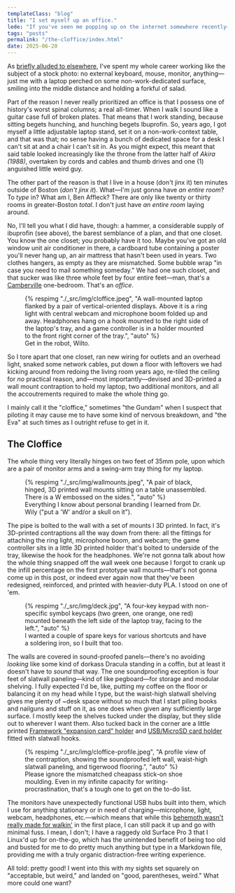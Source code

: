 ```yaml
---
templateClass: "blog"
title: "I set myself up an office."
lede: "If you've seen me popping up on the internet somewhere recently—streaming or on a podcast or what-have-you—you may have wondered why it looks like I'm crammed in a closet someplace. The answer is that I'm crammed in a closet someplace."
tags: "posts"
permalink: "/the-cloffice/index.html"
date: 2025-06-20
---
```


As [briefly alluded to elsewhere](/switching-to-a-framework-and-ubuntu/), I've spent my whole career working like the subject of a stock photo: no external keyboard, mouse, monitor, anything—just me with a laptop perched on some non-work-dedicated surface, smiling into the middle distance and holding a forkful of salad.

Part of the reason I never really prioritized an office is that I possess one of history's worst spinal columns; a real all-timer. When I walk I sound like a guitar case full of broken plates. That means that I work standing, because sitting begets hunching, and hunching begets Ibuprofin. So, years ago, I got myself a little adjustable laptop stand, set it on a non-work-context table, and that was that; no sense having a bunch of dedicated space for a desk I can't sit at and a chair I can't sit in. As you might expect, this meant that said table looked increasingly like the throne from the latter half of _Akira (1988)_, overtaken by cords and cables and thumb drives and one (1) anguished little weird guy.

The other part of the reason is that I live in a house (don't jinx it) ten minutes outside of Boston (_don't jinx it_). What—I'm just gonna have _an entire room_? To _type_ in? What am I, Ben Affleck? There are only like twenty or thirty rooms in greater-Boston _total_. I don't just have _an entire room_ laying around.

No, I'll tell you what I did have, though: a hammer, a considerable supply of ibuprofin (see above), the barest semblance of a plan, and that one closet. You know the one closet; you probably have it too. Maybe you've got an old window unit air conditioner in there, a cardboard tube containing a poster you'll never hang up, an air mattress that hasn't been used in years. Two clothes hangers, as empty as they are mismatched. Some bubble wrap "in case you need to mail something someday." We had one such closet, and that sucker was like three whole feet by four entire feet—man, that's a [Camberville](https://www.northeastbranch.net/maps-and-diagrams/collecting-places/maps-of-camberville/) one-bedroom. That's an _office_.

<figure>
{% respimg "./_src/img/cloffice.jpeg", "A wall-mounted laptop flanked by a pair of vertical-oriented displays. Above it is a ring light with central webcam and microphone boom folded up and away. Headphones hang on a hook mounted to the right side of the laptop's tray, and a game controller is in a holder mounted to the front right corner of the tray.", "auto" %}
<figcaption>Get in the robot, Wilto.</figcaption>
</figure>

So I tore apart that one closet, ran new wiring for outlets and an overhead light, snaked some network cables, put down a floor with leftovers we had kicking around from redoing the living room years ago, re-tiled the ceiling for _no_ practical reason, and—most importantly—devised and 3D-printed a wall mount contraption to hold my laptop, two additional monitors, and all the accoutrements required to make the whole thing go. 

I mainly call it the "cloffice," sometimes "the Gundam" when I suspect that piloting it may cause me to have some kind of nervous breakdown, and "the Eva" at such times as I outright refuse to get in it.

## The Cloffice

The whole thing very literally hinges on two feet of 35mm pole, upon which are a pair of monitor arms and a swing-arm tray thing for my laptop.

<figure>
{% respimg "./_src/img/wallmounts.jpeg", "A pair of black, hinged, 3D printed wall mounts sitting on a table unassembled. There is a W embossed on the sides.", "auto" %}
<figcaption>Everything I know about personal branding I learned from Dr. Wily ("put a 'W' and/or a skull on it").</figcaption>
</figure>

The pipe is bolted to the wall with a set of mounts I 3D printed. In fact, it's 3D-printed contraptions all the way down from there: all the fittings for attaching the ring light, microphone boom, and webcam; the game controller sits in a little 3D printed holder that's bolted to underside of the tray, likewise the hook for the headphones. We're not gonna talk about how the whole thing snapped off the wall week one because I forgot to crank up the infill percentage on the first prototype wall mounts—that's not gonna come up in this post, or indeed ever again now that they've been redesigned, reinforced, and printed with heavier-duty PLA. I stood on one of 'em.

<figure>
{% respimg "./_src/img/deck.jpg", "A four-key keypad with non-specific symbol keycaps (two green, one orange, one red) mounted beneath the left side of the laptop tray, facing to the left.", "auto" %}
<figcaption> I wanted a couple of spare keys for various shortcuts and have a soldering iron, so I built that too.</figcaption>
</figure>

The walls are covered in sound-proofed panels—there's no avoiding _looking_ like some kind of dorkass Dracula standing in a coffin, but at least it doesn't have to _sound_ that way. The one soundproofing exception is four feet of slatwall paneling—kind of like pegboard—for storage and modular shelving. I fully expected I'd be, like, putting my coffee on the floor or balancing it on my head while I type, but the waist-high slatwall shelving gives me plenty of ~desk space without so much that I start piling books and nailguns and stuff on it, as one does when given any sufficiently large surface. I mostly keep the shelves tucked under the display, but they slide out to wherever I want them. Also tucked back in the corner are a little printed [Framework "expansion card" holder](https://www.thingiverse.com/thing:7001163) and [USB/MicroSD card holder](https://www.thingiverse.com/thing:6723294) fitted with slatwall hooks.

<figure>
{% respimg "./_src/img/cloffice-profile.jpeg", "A profile view of the contraption, showing the soundproofed left wall, waist-high slatwall paneling, and tigerwood flooring.", "auto" %}
<figcaption>Please ignore the mismatched cheapass stick-on shoe moulding. Even in my infinite capacity for writing-procrastination, that's a tough one to get on the to-do list.</figcaption>
</figure>

The monitors have unexpectedly functional USB hubs built into them, which I use for anything stationary or in need of charging—microphone, light, webcam, headphones, etc.—which means that while this [behemoth wasn't really made for walkin'](/switching-to-a-framework-and-ubuntu/) in the first place, I can still pack it up and go with minimal fuss. I mean, I don't; I have a raggedy old Surface Pro 3 that I Linux'd up for on-the-go, which has the unintended benefit of being too old and busted for me to do pretty much anything but type in a Markdown file, providing me with a truly organic distraction-free writing experience.

All told: pretty good! I went into this with my sights set squarely on "acceptable, but weird," and landed on "good, parentheses, weird." What more could one want?